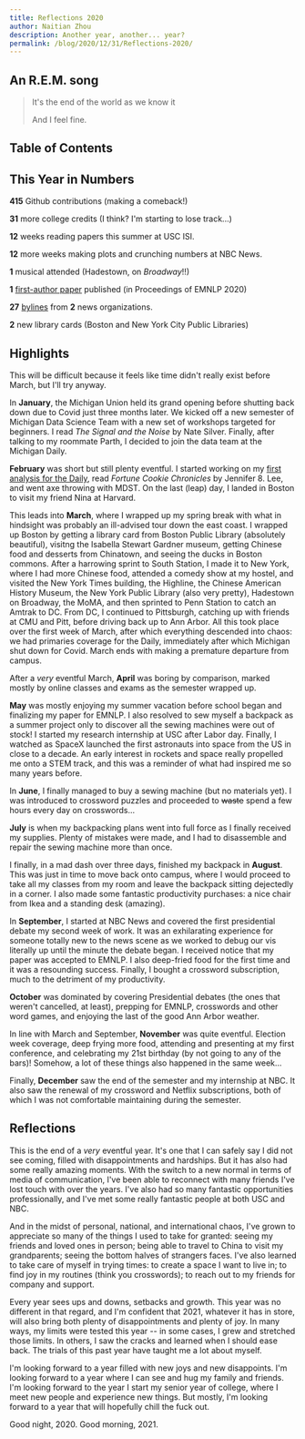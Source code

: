 ```yaml
---
title: Reflections 2020
author: Naitian Zhou
description: Another year, another... year?
permalink: /blog/2020/12/31/Reflections-2020/
---
```


## An R.E.M. song
> It's the end of the world as we know it
>
> And I feel fine.

## Table of Contents

## This Year in Numbers

**415** Github contributions (making a comeback!)

**31** more college credits (I think? I'm starting to lose track...)

**12** weeks reading papers this summer at USC ISI.

**12** more weeks making plots and crunching numbers at NBC News.

**1** musical attended (Hadestown, on _Broadway_!!)

**1** [first-author paper](https://blablablab.si.umich.edu/projects/condolence)
published (in Proceedings of EMNLP 2020)

**27** [bylines](https://muckrack.com/naitian-zhou/articles) from **2** news organizations.

**2** new library cards (Boston and New York City Public Libraries)

## Highlights

This will be difficult because it feels like time didn't really exist before
March, but I'll try anyway.

In **January**, the Michigan Union held its grand opening before shutting back
down due to Covid just three months later. We kicked off a new semester of
Michigan Data Science Team with a new set of workshops targeted for beginners. I
read _The Signal and the Noise_ by Nate Silver. Finally, after talking to my
roommate Parth, I decided to join the data team at the Michigan Daily.

**February** was short but still plenty eventful. I started working on my [first
analysis for the
Daily](https://www.michigandaily.com/section/government/can-money-buy-votes-how-financial-contributions-michigan-could-impact-primaries),
read _Fortune Cookie Chronicles_ by Jennifer 8. Lee, and went axe throwing with
MDST. On the last (leap) day, I landed in Boston to visit my friend Nina at
Harvard.

This leads into **March**, where I wrapped up my spring break with what in
hindsight was probably an ill-advised tour down the east coast. I wrapped up
Boston by getting a library card from Boston Public Library (absolutely
beautiful), visitng the Isabella Stewart Gardner museum, getting Chinese food
and desserts from Chinatown, and seeing the ducks in Boston commons. After a
harrowing sprint to South Station, I made it to New York, where I had more
Chinese food, attended a comedy show at my hostel, and visited the New York
Times building, the Highline, the Chinese American History Museum, the New York
Public Library (also very pretty), Hadestown on Broadway, the MoMA, and then
sprinted to Penn Station to catch an Amtrak to DC. From DC, I continued to
Pittsburgh, catching up with friends at CMU and Pitt, before driving back up to
Ann Arbor. All this took place over the first week of March, after which
everything descended into chaos: we had primaries coverage for the Daily,
immediately after which Michigan shut down for Covid. March ends with making a
premature departure from campus.

After a _very_ eventful March, **April** was boring by comparison, marked
mostly by online classes and exams as the semester wrapped up.


**May** was mostly enjoying my summer vacation before school began and
finalizing my paper for EMNLP. I also resolved to sew myself a backpack as a
summer project only to discover all the sewing machines were out of stock! I
started my research internship at USC after Labor day. Finally, I watched as
SpaceX launched the first astronauts into space from the US in close to a
decade. An early interest in rockets and space really propelled me onto a STEM
track, and this was a reminder of what had inspired me so many years before.

In **June**, I finally managed to buy a sewing machine (but no materials yet). I
was introduced to crossword puzzles and proceeded to ~~waste~~ spend a few hours
every day on crosswords...

**July** is when my backpacking plans went into full force as I finally received
my supplies. Plenty of mistakes were made, and I had to disassemble and repair
the sewing machine more than once.

I finally, in a mad dash over three days, finished my backpack in **August**.
This was just in time to move back onto campus, where I would proceed to take
all my classes from my room and leave the backpack sitting dejectedly in a
corner. I also made some fantastic productivity purchases: a nice chair from
Ikea and a standing desk (amazing).

In **September**, I started at NBC News and covered the first presidential
debate my second week of work. It was an exhilarating experience for someone
totally new to the news scene as we worked to debug our vis literally up until
the minute the debate began. I received notice that my paper was accepted to
EMNLP. I also deep-fried food for the first time and it was a resounding
success. Finally, I bought a crossword subscription, much to the detriment of my
productivity.

**October** was dominated by covering Presidential debates (the ones that
weren't cancelled, at least), prepping for EMNLP, crosswords and other word
games, and enjoying the last of the good Ann Arbor weather.


In line with March and September, **November** was quite eventful. Election week
coverage, deep frying more food, attending and presenting at my first
conference, and celebrating my 21st birthday (by not going to any of the bars)!
Somehow, a lot of these things also happened in the same week...

Finally, **December** saw the end of the semester and my internship at NBC. It
also saw the renewal of my crossword and Netflix subscriptions, both of which I
was not comfortable maintaining during the semester.


## Reflections

This is the end of a _very_ eventful year. It's one that I can safely say I did
not see coming, filled with disappointments and hardships. But it has also had
some really amazing moments. With the switch to a new normal in terms of media
of communication, I've been able to reconnect with many friends I've lost touch
with over the years. I've also had so many fantastic opportunities
professionally, and I've met some really fantastic people at both USC and NBC.

And in the midst of personal, national, and international chaos, I've grown to
appreciate so many of the things I used to take for granted: seeing my friends
and loved ones in person; being able to travel to China to visit my
grandparents; seeing the bottom halves of strangers faces. I've also learned to
take care of myself in trying times: to create a space I want to live in; to
find joy in my routines (think you crosswords); to reach out to my friends for
company and support.

Every year sees ups and downs, setbacks and growth. This year was no different
in that regard, and I'm confident that 2021, whatever it has in store, will also
bring both plenty of disappointments and plenty of joy. In many ways, my limits
were tested this year -- in some cases, I grew and stretched those limits. In
others, I saw the cracks and learned when I should ease back. The trials of this
past year have taught me a lot about myself.

I'm looking forward to a year filled with new joys and new disappoints. I'm
looking forward to a year where I can see and hug my family and friends. I'm
looking forward to the year I start my senior year of college, where I meet new
people and experience new things. But mostly, I'm looking forward to a year that
will hopefully chill the fuck out.

Good night, 2020. Good morning, 2021.
